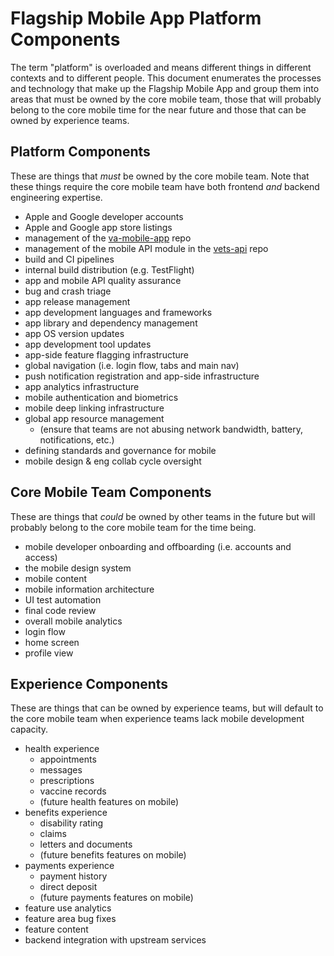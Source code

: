 # Flagship Mobile App Platform Components

The term "platform" is overloaded and means different things in different contexts and to different people.  This document enumerates the processes and technology that make up the Flagship Mobile App and group them into areas that must be owned by the core mobile team, those that will probably belong to the core mobile time for the near future and those that can be owned by experience teams.


## Platform Components

These are things that _must_ be owned by the core mobile team.  Note that these things require the core mobile team have both frontend _and_ backend engineering expertise.

- Apple and Google developer accounts
- Apple and Google app store listings
- management of the [va-mobile-app](https://github.com/department-of-veterans-affairs/va-mobile-app) repo
- management of the mobile API module in the [vets-api](https://github.com/department-of-veterans-affairs/vets-api/tree/master/modules/mobile) repo
- build and CI pipelines
- internal build distribution (e.g. TestFlight)
- app and mobile API quality assurance
- bug and crash triage
- app release management
- app development languages and frameworks
- app library and dependency management
- app OS version updates
- app development tool updates
- app-side feature flagging infrastructure
- global navigation (i.e. login flow, tabs and main nav)
- push notification registration and app-side infrastructure
- app analytics infrastructure
- mobile authentication and biometrics
- mobile deep linking infrastructure
- global app resource management
    * (ensure that teams are not abusing network bandwidth, battery, notifications, etc.)
- defining standards and governance for mobile
- mobile design & eng collab cycle oversight


## Core Mobile Team Components

These are things that _could_ be owned by other teams in the future but will probably belong to the core mobile team for the time being.

- mobile developer onboarding and offboarding (i.e. accounts and access)
- the mobile design system
- mobile content
- mobile information architecture
- UI test automation
- final code review
- overall mobile analytics
- login flow
- home screen
- profile view


## Experience Components

These are things that can be owned by experience teams, but will default to the core mobile team when experience teams lack mobile development capacity.

- health experience
    * appointments
    * messages
    * prescriptions
    * vaccine records
    * (future health features on mobile)
- benefits experience
    * disability rating
    * claims
    * letters and documents
    * (future benefits features on mobile)
- payments experience
    * payment history
    * direct deposit
    * (future payments features on mobile)
- feature use analytics
- feature area bug fixes
- feature content
- backend integration with upstream services

